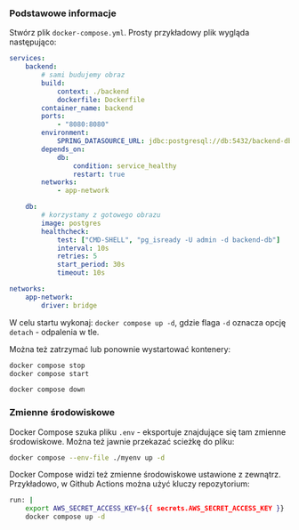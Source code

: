 
### Podstawowe informacje 

Stwórz plik `docker-compose.yml`. Prosty przykładowy plik wygląda następująco:

```yaml
services:
    backend:
        # sami budujemy obraz 
        build: 
            context: ./backend 
            dockerfile: Dockerfile 
        container_name: backend 
        ports:
            - "8080:8080"
        environment:
            SPRING_DATASOURCE_URL: jdbc:postgresql://db:5432/backend-db
        depends_on:
            db:
                condition: service_healthy 
                restart: true 
        networks:
            - app-network 

    db:
        # korzystamy z gotowego obrazu
        image: postgres
        healthcheck:
            test: ["CMD-SHELL", "pg_isready -U admin -d backend-db"]
            interval: 10s
            retries: 5
            start_period: 30s
            timeout: 10s    

networks:
    app-network:
        driver: bridge

```

W celu startu wykonaj: `docker compose up -d`, gdzie flaga `-d` oznacza opcję `detach` - odpalenia w tle. 

Można też zatrzymać lub ponownie wystartować kontenery:
```sh
docker compose stop
docker compose start 

docker compose down 
```

### Zmienne środowiskowe 

Docker Compose szuka pliku `.env` - eksportuje znajdujące się tam zmienne środowiskowe. Można też jawnie przekazać scieżkę do pliku:
```sh
docker compose --env-file ./myenv up -d
```

Docker Compose widzi też zmienne środowiskowe ustawione z zewnątrz. Przykładowo, w Github Actions można użyć kluczy repozytorium:

```sh
run: |
    export AWS_SECRET_ACCESS_KEY=${{ secrets.AWS_SECRET_ACCESS_KEY }}
    docker compose up -d
```